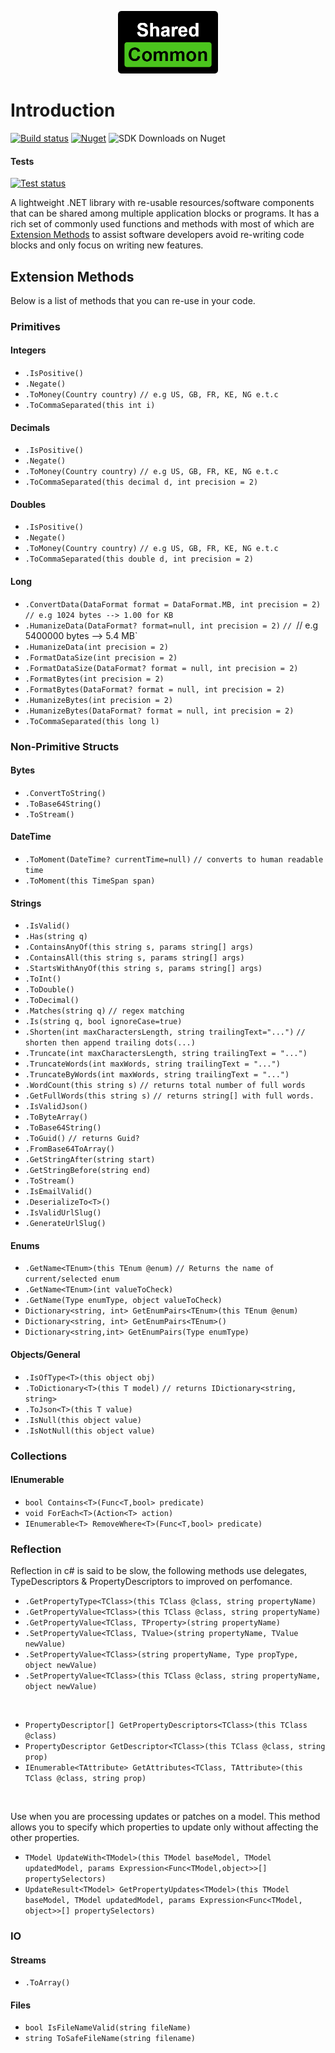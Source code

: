 <p align="center">
  <img height="100" src="https://raw.githubusercontent.com/tmacharia/Shared.Common/master/Docs/logo.png" 
			 alt="Shared.Common logo" title="Shared.Common logo">
</p>

# Introduction

[![Build status](https://ci.appveyor.com/api/projects/status/cj2wsayj5l7nea8e?svg=true)](https://ci.appveyor.com/project/tmacharia/shared-common)
[![Nuget](https://img.shields.io/nuget/vpre/Shared.Common.svg?logo=nuget&link=https://www.nuget.org/packages/Shared.Common//left)](https://www.nuget.org/packages/Shared.Common)
![SDK Downloads on Nuget](https://img.shields.io/nuget/dt/Shared.Common.svg?label=downloads&logo=nuget&link=https://www.nuget.org/packages/Shared.Common//left)

#### Tests

[![Test status](http://teststatusbadge.azurewebsites.net/api/status/tmacharia/shared-common)](https://ci.appveyor.com/project/tmacharia/shared-common/builds/25472791/tests)

A lightweight .NET library with re-usable resources/software components that can be shared among multiple application blocks or programs. It has a rich set of commonly used functions and methods with most of which are [Extension Methods](https://docs.microsoft.com/en-us/dotnet/csharp/programming-guide/classes-and-structs/extension-methods) to assist software developers avoid re-writing code blocks and only focus on writing new features.

## Extension Methods

Below is a list of methods that you can re-use in your code.

### Primitives

#### Integers

+ `.IsPositive()`
+ `.Negate()`
+ `.ToMoney(Country country)`  `// e.g US, GB, FR, KE, NG e.t.c`
+ `.ToCommaSeparated(this int i)`

#### Decimals

+ `.IsPositive()`
+ `.Negate()`
+ `.ToMoney(Country country)`  `// e.g US, GB, FR, KE, NG e.t.c`
+ `.ToCommaSeparated(this decimal d, int precision = 2)`
  
#### Doubles

+ `.IsPositive()`
+ `.Negate()`
+ `.ToMoney(Country country)`  `// e.g US, GB, FR, KE, NG e.t.c`
+ `.ToCommaSeparated(this double d, int precision = 2)`

#### Long

+ `.ConvertData(DataFormat format = DataFormat.MB, int precision = 2)` `// e.g 1024 bytes --> 1.00 for KB`
+ `.HumanizeData(DataFormat? format=null, int precision = 2)` `// `// e.g 5400000 bytes --> 5.4 MB`
+ `.HumanizeData(int precision = 2)`
+ `.FormatDataSize(int precision = 2)`
+ `.FormatDataSize(DataFormat? format = null, int precision = 2)`
+ `.FormatBytes(int precision = 2)`
+ `.FormatBytes(DataFormat? format = null, int precision = 2)`
+ `.HumanizeBytes(int precision = 2)`
+ `.HumanizeBytes(DataFormat? format = null, int precision = 2)`
+ `.ToCommaSeparated(this long l)`

### Non-Primitive Structs

#### Bytes

+ `.ConvertToString()`
+ `.ToBase64String()`
+ `.ToStream()`

#### DateTime

+ `.ToMoment(DateTime? currentTime=null)` `// converts to human readable time`
+ `.ToMoment(this TimeSpan span)`

#### Strings

+ `.IsValid()`
+ `.Has(string q)`
+ `.ContainsAnyOf(this string s, params string[] args)`
+ `.ContainsAll(this string s, params string[] args)`
+ `.StartsWithAnyOf(this string s, params string[] args)`
+ `.ToInt()`
+ `.ToDouble()`
+ `.ToDecimal()`
+ `.Matches(string q)` `// regex matching`
+ `.Is(string q, bool ignoreCase=true)`
+ `.Shorten(int maxCharactersLength, string trailingText="...")` `// shorten then append trailing dots(...)`
+ `.Truncate(int maxCharactersLength, string trailingText = "...")`
+ `.TruncateWords(int maxWords, string trailingText = "...")`
+ `.TruncateByWords(int maxWords, string trailingText = "...")`
+ `.WordCount(this string s)` `// returns total number of full words`
+ `.GetFullWords(this string s)` `// returns string[] with full words.`
+ `.IsValidJson()`
+ `.ToByteArray()`
+ `.ToBase64String()`
+ `.ToGuid()` `// returns Guid?`
+ `.FromBase64ToArray()`
+ `.GetStringAfter(string start)`
+ `.GetStringBefore(string end)`
+ `.ToStream()`
+ `.IsEmailValid()`
+ `.DeserializeTo<T>()`
+ `.IsValidUrlSlug()`
+ `.GenerateUrlSlug()`

#### Enums

+ `.GetName<TEnum>(this TEnum @enum)` `// Returns the name of current/selected enum`
+ `.GetName<TEnum>(int valueToCheck)`
+ `.GetName(Type enumType, object valueToCheck)`
+ `Dictionary<string, int> GetEnumPairs<TEnum>(this TEnum @enum)`
+ `Dictionary<string, int> GetEnumPairs<TEnum>()`
+ `Dictionary<string,int> GetEnumPairs(Type enumType)`

#### Objects/General

+ `.IsOfType<T>(this object obj)`
+ `.ToDictionary<T>(this T model)` `// returns IDictionary<string, string>`
+ `.ToJson<T>(this T value)`
+ `.IsNull(this object value)`
+ `.IsNotNull(this object value)`

### Collections

#### IEnumerable

+ `bool Contains<T>(Func<T,bool> predicate)`
+ `void ForEach<T>(Action<T> action)`
+ `IEnumerable<T> RemoveWhere<T>(Func<T,bool> predicate)`

### Reflection

Reflection in c# is said to be slow, the following methods use delegates, TypeDescriptors & PropertyDescriptors to improved on perfomance.

+ `.GetPropertyType<TClass>(this TClass @class, string propertyName)`
+ `.GetPropertyValue<TClass>(this TClass @class, string propertyName)`
+ `.GetPropertyValue<TClass, TProperty>(string propertyName)`
+ `.SetPropertyValue<TClass, TValue>(string propertyName, TValue newValue)`
+ `.SetPropertyValue<TClass>(string propertyName, Type propType, object newValue)`
+ `.SetPropertyValue<TClass>(this TClass @class, string propertyName, object newValue)`

<br/>

+ `PropertyDescriptor[] GetPropertyDescriptors<TClass>(this TClass @class)`
+ `PropertyDescriptor GetDescriptor<TClass>(this TClass @class, string prop)`
+ `IEnumerable<TAttribute> GetAttributes<TClass, TAttribute>(this TClass @class, string prop)`

<br/>

Use when you are processing updates or patches on a model. This method allows you to specify which properties to update 
only without affecting the other properties.

+ `TModel UpdateWith<TModel>(this TModel baseModel, TModel updatedModel, params Expression<Func<TModel,object>>[] propertySelectors)`
+ `UpdateResult<TModel> GetPropertyUpdates<TModel>(this TModel baseModel, TModel updatedModel, params Expression<Func<TModel, object>>[] propertySelectors)`

### IO

#### Streams

+ `.ToArray()`
  
#### Files

+ `bool IsFileNameValid(string fileName)`
+ `string ToSafeFileName(string filename)`
  
